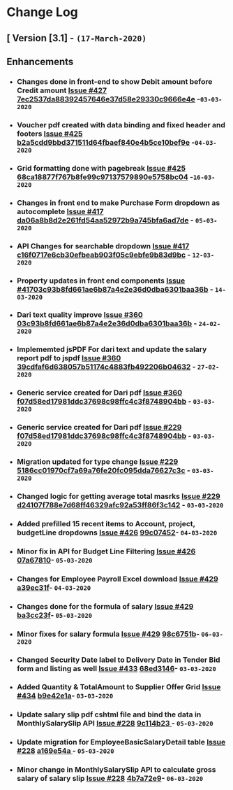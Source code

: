# Change Log

## [ Version  [3.1]  - `(17-March-2020)`

## Enhancements

- ### Changes done in front-end to show Debit amount before Credit amount [Issue #427](https://gitlab.com/edgsolutions-engineering/clear-fusion/-/issues/427) [7ec2537da88392457646e37d58e29330c9666e4e](https://gitlab.com/edgsolutions-engineering/clear-fusion/-/merge_requests/558/diffs?commit_id=7ec2537da88392457646e37d58e29330c9666e4e) -`03-03-2020`

- ### Voucher pdf created with data binding and fixed header and footers [Issue #425](https://gitlab.com/edgsolutions-engineering/clear-fusion/-/issues/425) [b2a5cdd9bbd371511d64fbaef840e4b5ce10bef9e](https://gitlab.com/edgsolutions-engineering/clear-fusion/-/merge_requests/562/diffs?commit_id=b2a5cdd9bbd371511d64fbaef840e4b5ce10bef9e) -`04-03-2020`

- ### Grid formatting done with pagebreak [Issue #425](ttps://gitlab.com/edgsolutions-engineering/clear-fusion/-/issues/425) [68ca18877f767b8fe99c97137579890e5758bc04](https://gitlab.com/edgsolutions-engineering/clear-fusion/-/merge_requests/603/diffs?commit_id=68ca18877f767b8fe99c97137579890e5758bc04) -`16-03-2020`

- ### Changes in front end to make  Purchase Form dropdown as autocomplete [Issue #417](https://gitlab.com/edgsolutions-engineering/clear-fusion/-/issues/417) [da06a8b8d2e261fd54aa52972b9a745bfa6ad7de](https://gitlab.com/edgsolutions-engineering/clear-fusion/-/merge_requests/575/diffs?commit_id=da06a8b8d2e261fd54aa52972b9a745bfa6ad7de) - `05-03-2020`

- ### API Changes for searchable dropdown [Issue #417](https://gitlab.com/edgsolutions-engineering/clear-fusion/-/issues/417) [c16f0717e6cb30efbeab903f05c9ebfe9b83d9bc](https://gitlab.com/edgsolutions-engineering/clear-fusion/-/merge_requests/575/diffs?commit_id=c16f0717e6cb30efbeab903f05c9ebfe9b83d9bc) - `12-03-2020`

- ### Property updates in front end components [Issue #417](https://gitlab.com/edgsolutions-engineering/clear-fusion/-/issues/417)[03c93b8fd661ae6b87a4e2e36d0dba6301baa36b](https://gitlab.com/edgsolutions-engineering/clear-fusion/-/merge_requests/596/diffs?commit_id=03c93b8fd661ae6b87a4e2e36d0dba6301baa36b) - `14-03-2020`


- ### Dari text quality improve [Issue #360](https://gitlab.com/edgsolutions-engineering/clear-fusion/-/issues/360)   [03c93b8fd661ae6b87a4e2e36d0dba6301baa36b](https://gitlab.com/edgsolutions-engineering/clear-fusion/-/merge_requests/596/diffs?commit_id=03c93b8fd661ae6b87a4e2e36d0dba6301baa36b) - `24-02-2020`

- ### Implememted jsPDF For dari text and update the salary report pdf to jspdf [Issue #360](https://gitlab.com/edgsolutions-engineering/clear-fusion/-/issues/360) [39cdfaf6d638057b51174c4883fb492206b04632](https://gitlab.com/edgsolutions-engineering/clear-fusion/-/merge_requests/550/diffs?commit_id=39cdfaf6d638057b51174c4883fb492206b04632) - `27-02-2020`


- ### Generic service created for Dari pdf [Issue #360](https://gitlab.com/edgsolutions-engineering/clear-fusion/-/issues/360) [f07d58ed17981ddc37698c98ffc4c3f8748904bb](https://gitlab.com/edgsolutions-engineering/clear-fusion/-/merge_requests/561/diffs?commit_id=f07d58ed17981ddc37698c98ffc4c3f8748904bb) - `03-03-2020`

- ### Generic service created for Dari pdf [Issue #229](https://gitlab.com/edgsolutions-engineering/clear-fusion/-/issues/229)  [f07d58ed17981ddc37698c98ffc4c3f8748904bb](https://gitlab.com/edgsolutions-engineering/clear-fusion/-/merge_requests/561/diffs?commit_id=f07d58ed17981ddc37698c98ffc4c3f8748904bb) - `03-03-2020`


- ### Migration updated for type change [Issue #229](https://gitlab.com/edgsolutions-engineering/clear-fusion/-/issues/229) [5186cc01970cf7a69a76fe20fc095dda76627c3c](https://gitlab.com/edgsolutions-engineering/clear-fusion/-/merge_requests/555/diffs?commit_id=5186cc01970cf7a69a76fe20fc095dda76627c3c) - `03-03-2020`


- ### Changed logic for getting average total masrks [Issue #229](https://gitlab.com/edgsolutions-engineering/clear-fusion/-/issues/229) [d24107f788e7d68ff46329afc92a53ff86f3c142](https://gitlab.com/edgsolutions-engineering/clear-fusion/-/merge_requests/555/diffs?commit_id=d24107f788e7d68ff46329afc92a53ff86f3c142) - `03-03-2020`


- ### Added prefilled 15 recent items to Account, project, budgetLine dropdowns [Issue #426](https://gitlab.com/edgsolutions-engineering/clear-fusion/issues/426) [99c07452](https://gitlab.com/edgsolutions-engineering/clear-fusion/-/commit/99c07452140578e0fc099d051671a815fdbc12e0)- `04-03-2020` 

- ### Minor fix in API for Budget Line Filtering [Issue #426](https://gitlab.com/edgsolutions-engineering/clear-fusion/issues/426) [07a67810](https://gitlab.com/edgsolutions-engineering/clear-fusion/-/commit/07a678102ba03c866821c5a789545785fe6e9ac9)- `05-03-2020` 

- ### Changes for Employee Payroll Excel download [Issue #429](https://gitlab.com/edgsolutions-engineering/clear-fusion/issues/429) [a39ec31f](https://gitlab.com/edgsolutions-engineering/clear-fusion/-/commit/a39ec31fd19f0405306e8cc08c57d4bb0e4b5507)- `04-03-2020` 

- ### Changes done for the formula of salary [Issue #429](https://gitlab.com/edgsolutions-engineering/clear-fusion/issues/429) [ba3cc23f](https://gitlab.com/edgsolutions-engineering/clear-fusion/-/commit/ba3cc23f09d586ac896f8e9de97e76a34e49dbd2)- `05-03-2020` 

- ### Minor fixes for salary formula [Issue #429](https://gitlab.com/edgsolutions-engineering/clear-fusion/issues/429) [98c6751b](https://gitlab.com/edgsolutions-engineering/clear-fusion/-/commit/98c6751bf7dc05bd5b9ae872282f43b3ce7c2f82)- `06-03-2020` 

- ### Changed Security Date label to Delivery Date in Tender Bid form and listing as well [Issue #433](https://gitlab.com/edgsolutions-engineering/clear-fusion/issues/433) [68ed3146](https://gitlab.com/edgsolutions-engineering/clear-fusion/-/commit/68ed3146d5ea27415c1827be92ceddb5130cf716)- `03-03-2020`

- ### Added Quantity & TotalAmount to Supplier Offer Grid [Issue #434](https://gitlab.com/edgsolutions-engineering/clear-fusion/issues/434) [b9e42e1a](https://gitlab.com/edgsolutions-engineering/clear-fusion/-/commit/b9e42e1a4ab10a0c95f74e86fd76cb673e18c9db)- `03-03-2020`

- ### Update salary slip pdf cshtml file and bind the data in MonthlySalarySlip API [Issue #228](https://gitlab.com/edgsolutions-engineering/clear-fusion/issues/228) [9c114b23 ](https://gitlab.com/edgsolutions-engineering/clear-fusion/-/commit/9c114b236255056144b207f890a0532ccb37bcb9)- `05-03-2020` 

 - ### Update migration for EmployeeBasicSalaryDetail table [Issue #228](https://gitlab.com/edgsolutions-engineering/clear-fusion/issues/228) [a169e54a ](https://gitlab.com/edgsolutions-engineering/clear-fusion/-/commit/a169e54a132ac46d10b1381ebcd08c0e77dddbef)- `05-03-2020`
 
 - ### Minor change in MonthlySalarySlip API to calculate gross salary of salary slip [Issue #228](https://gitlab.com/edgsolutions-engineering/clear-fusion/issues/228) [4b7a72e9](https://gitlab.com/edgsolutions-engineering/clear-fusion/-/commit/4b7a72e9874a14be4e0d7fe84daab8872200e58e)- `06-03-2020`

 